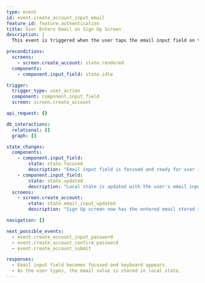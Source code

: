 ```yaml
---
type: event
id: event.create_account_input_email
feature_id: feature.authentication
title: User Enters Email on Sign Up Screen
description: |
  This event is triggered when the user taps the email input field on the Sign Up screen and begins typing. The email input value is stored in local component state for later validation and submission. No backend interaction occurs at this stage.

preconditions:
  screens:
    - screen.create_account: state.rendered
  components:
    - component.input_field: state.idle

trigger:
  trigger_type: user_action
  component: component.input_field
  screen: screen.create_account

api_request: {}

db_interactions:
  relational: []
  graph: []

state_changes:
  components:
    - component.input_field:
        state: state.focused
        description: "Email input field is focused and ready for user input."
    - component.input_field:
        state: state.updated
        description: "Local state is updated with the user's email input as they type."
  screens:
    - screen.create_account:
        state: state.email_input_updated
        description: "Sign Up screen now has the entered email stored in state for later use in account creation."

navigation: []

next_possible_events:
  - event.create_account_input_password
  - event.create_account_confirm_password
  - event.create_account_submit

responses:
  - Email input field becomes focused and keyboard appears.
  - As the user types, the email value is stored in local state.
---
```

